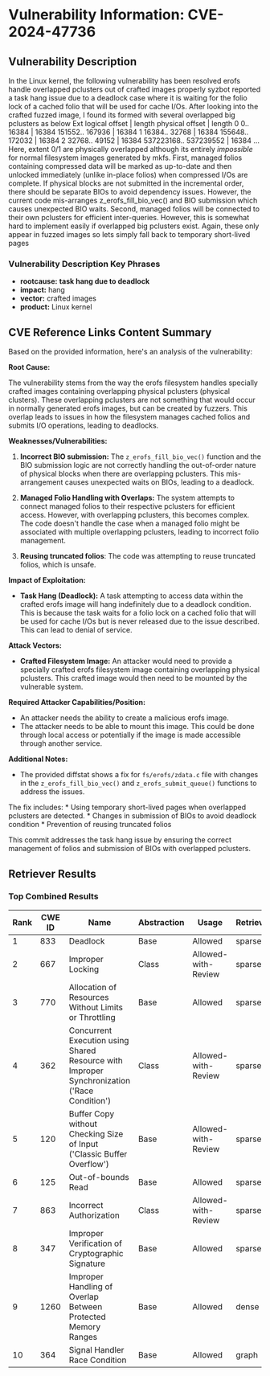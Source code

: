 # Vulnerability Information: CVE-2024-47736

## Vulnerability Description
In the Linux kernel, the following vulnerability has been resolved erofs handle overlapped pclusters out of crafted images properly syzbot reported a task hang issue due to a deadlock case where it is waiting for the folio lock of a cached folio that will be used for cache I/Os. After looking into the crafted fuzzed image, I found its formed with several overlapped big pclusters as below Ext logical offset | length physical offset | length 0 0.. 16384 | 16384 151552.. 167936 | 16384 1 16384.. 32768 | 16384 155648.. 172032 | 16384 2 32768.. 49152 | 16384 537223168.. 537239552 | 16384 ... Here, extent 0/1 are physically overlapped although its entirely _impossible_ for normal filesystem images generated by mkfs. First, managed folios containing compressed data will be marked as up-to-date and then unlocked immediately (unlike in-place folios) when compressed I/Os are complete. If physical blocks are not submitted in the incremental order, there should be separate BIOs to avoid dependency issues. However, the current code mis-arranges z_erofs_fill_bio_vec() and BIO submission which causes unexpected BIO waits. Second, managed folios will be connected to their own pclusters for efficient inter-queries. However, this is somewhat hard to implement easily if overlapped big pclusters exist. Again, these only appear in fuzzed images so lets simply fall back to temporary short-lived pages

### Vulnerability Description Key Phrases
- **rootcause:** **task hang due to deadlock**
- **impact:** hang
- **vector:** crafted images
- **product:** Linux kernel

## CVE Reference Links Content Summary
Based on the provided information, here's an analysis of the vulnerability:

**Root Cause:**

The vulnerability stems from the way the erofs filesystem handles specially crafted images containing overlapping physical pclusters (physical clusters).  These overlapping pclusters are not something that would occur in normally generated erofs images, but can be created by fuzzers. This overlap leads to issues in how the filesystem manages cached folios and submits I/O operations, leading to deadlocks.

**Weaknesses/Vulnerabilities:**

1.  **Incorrect BIO submission:** The `z_erofs_fill_bio_vec()` function and the BIO submission logic are not correctly handling the out-of-order nature of physical blocks when there are overlapping pclusters. This mis-arrangement causes unexpected waits on BIOs, leading to a deadlock.

2.  **Managed Folio Handling with Overlaps:** The system attempts to connect managed folios to their respective pclusters for efficient access.  However, with overlapping pclusters, this becomes complex. The code doesn't handle the case when a managed folio might be associated with multiple overlapping pclusters, leading to incorrect folio management.

3. **Reusing truncated folios**: The code was attempting to reuse truncated folios, which is unsafe.

**Impact of Exploitation:**

*   **Task Hang (Deadlock):**  A task attempting to access data within the crafted erofs image will hang indefinitely due to a deadlock condition. This is because the task waits for a folio lock on a cached folio that will be used for cache I/Os but is never released due to the issue described. This can lead to denial of service.

**Attack Vectors:**

*   **Crafted Filesystem Image:** An attacker would need to provide a specially crafted erofs filesystem image containing overlapping physical pclusters. This crafted image would then need to be mounted by the vulnerable system.

**Required Attacker Capabilities/Position:**

*   An attacker needs the ability to create a malicious erofs image.
*   The attacker needs to be able to mount this image. This could be done through local access or potentially if the image is made accessible through another service.

**Additional Notes:**
* The provided diffstat shows a fix for `fs/erofs/zdata.c` file with changes in the  `z_erofs_fill_bio_vec()` and  `z_erofs_submit_queue()` functions to address the issues.

The fix includes:
    *  Using temporary short-lived pages when overlapped pclusters are detected.
    * Changes in submission of BIOs to avoid deadlock condition
    * Prevention of reusing truncated folios

This commit addresses the task hang issue by ensuring the correct management of folios and submission of BIOs with overlapped pclusters.

## Retriever Results

### Top Combined Results

| Rank | CWE ID | Name | Abstraction | Usage  | Retrievers | Individual Scores |
|------|--------|------|-------------|-------|------------|-------------------|
| 1 | 833 | Deadlock | Base | Allowed | sparse | 0.776 |
| 2 | 667 | Improper Locking | Class | Allowed-with-Review | sparse | 0.753 |
| 3 | 770 | Allocation of Resources Without Limits or Throttling | Base | Allowed | sparse | 0.750 |
| 4 | 362 | Concurrent Execution using Shared Resource with Improper Synchronization ('Race Condition') | Class | Allowed-with-Review | sparse | 0.748 |
| 5 | 120 | Buffer Copy without Checking Size of Input ('Classic Buffer Overflow') | Base | Allowed-with-Review | sparse | 0.741 |
| 6 | 125 | Out-of-bounds Read | Base | Allowed | sparse | 0.738 |
| 7 | 863 | Incorrect Authorization | Class | Allowed-with-Review | sparse | 0.736 |
| 8 | 347 | Improper Verification of Cryptographic Signature | Base | Allowed | sparse | 0.733 |
| 9 | 1260 | Improper Handling of Overlap Between Protected Memory Ranges | Base | Allowed | dense | 0.544 |
| 10 | 364 | Signal Handler Race Condition | Base | Allowed | graph | 0.002 |

